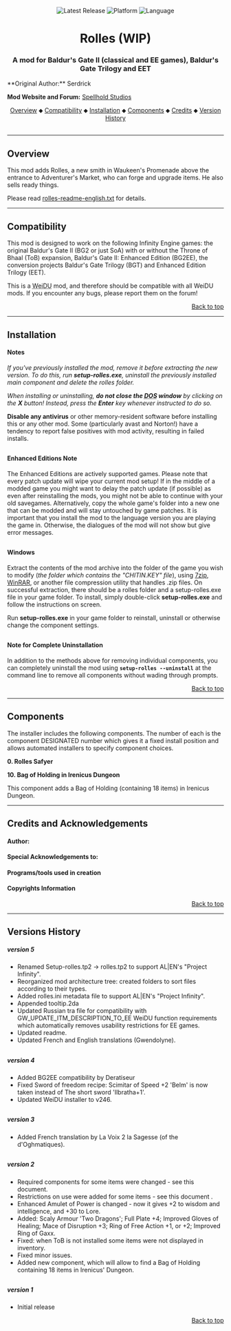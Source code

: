 <div align="center">

![Latest Release](https://img.shields.io/static/v1?label=release&message=v5.0.0&color=darkred)
![Platform](https://img.shields.io/static/v1?label=platform&message=windows&color=informational)
![Language](https://img.shields.io/static/v1?label=language&message=English%20%7C%20French%20%7C%20Russian&color=limegreen)

<h1><a name="top" id="top"></a>Rolles (WIP)</h1>

### A mod for Baldur's Gate II (classical and EE games), Baldur's Gate Trilogy and EET
</div>


<p>**Original Author:** Serdrick<br />

**Mod Website and Forum:** <a href="http://www.shsforums.net/topic/36655-rolles-v3/">Spellhold Studios</a></p>


<div align="center">
<a href="#intro">Overview</a> &#x2B25; <a href="#compat">Compatibility</a> &#x2B25; <a href="#installation">Installation</a> &#x2B25; <a href="#components">Components</a> &#x2B25; <a href="#credits">Credits</a> &#x2B25; <a href="#versions">Version History</a></center></br></br>
</div>

<hr>


## <a name="intro" id="intro"></a>Overview


This mod adds Rolles, a new smith in Waukeen's Promenade above the entrance to Adventurer's Market, who can forge and upgrade items. He also sells ready things.

Please read <a href="https://raw.githubusercontent.com/GwendolyneFreddy/Rolles/master/rolles/readme/rolles-readme-english.txt">rolles-readme-english.txt</a> for details.


<hr>


## <a name="compat" id="compat"></a>Compatibility

This mod is designed to work on the following Infinity Engine games: the original Baldur's Gate II (BG2 or just SoA) with or without the Throne of Bhaal (ToB) expansion, Baldur's Gate II: Enhanced Edition (BG2EE), the conversion projects Baldur's Gate Trilogy (BGT) and Enhanced Edition Trilogy (EET).

This is a <acronym title="Weimer Dialogue Utility">WeiDU</acronym> mod, and therefore should be compatible with all WeiDU mods. If you encounter any bugs, please report them on the forum!<br>
<div align="right"><a href="#top">Back to top</a></div>


<hr>


## <a name="installation" id="installation"></a>Installation

#### Notes

<em>If you've previously installed the mod, remove it before extracting the new version. To do this, run **setup-rolles.exe**, uninstall the previously installed main component and delete the rolles folder.</em>

<em>When installing or uninstalling, **do not close the <acronym title="Disk Operating System">DOS</acronym> window** by clicking on the **X** button! Instead, press the **Enter** key whenever instructed to do so.</em>

**Disable any antivirus** or other memory-resident software before installing this or any other mod. Some (particularly avast and Norton!) have a tendency to report false positives with mod activity, resulting in failed installs.

## 

#### Enhanced Editions Note

The Enhanced Editions are actively supported games. Please note that every patch update will wipe your current mod setup! If in the middle of a modded game you might want to delay the patch update (if possible) as even after reinstalling the mods, you might not be able to continue with your old savegames. Alternatively, copy the whole game's folder into a new one that can be modded and will stay untouched by game patches. It is important that you install the mod to the language version you are playing the game in. Otherwise, the dialogues of the mod will not show but give error messages.

## 

#### Windows

Extract the contents of the mod archive into the folder of the game you wish to modify (<em>the folder which contains the "CHITIN.KEY" file</em>), using <a href="http://www.7-zip.org/download.html">7zip</a>, <a href="http://www.rarlab.com/download.htm">WinRAR</a>, or another file compression utility that handles .zip files. On successful extraction, there should be a rolles folder and a setup-rolles.exe file in your game folder. To install, simply double-click **setup-rolles.exe** and follow the instructions on screen.

Run **setup-rolles.exe** in your game folder to reinstall, uninstall or otherwise change the component settings.

## 

#### Note for Complete Uninstallation

In addition to the methods above for removing individual components, you can completely uninstall the mod using **`setup-rolles --uninstall`** at the command line to remove all components without wading through prompts.</br>
<div align="right"><a href="#top">Back to top</a></div>


<hr>


## <a name="components" id="components"></a>Components

The installer includes the following components. The number of each is the component DESIGNATED number which gives it a fixed install position and allows automated installers to specify component choices.


**0. Rolles Safyer**<br />


**10. Bag of Holding in Irenicus Dungeon**<br />

This component adds a Bag of Holding (containing 18 items) in Irenicus Dungeon.


<hr>


## <a name="credits" id="credits"></a>Credits and Acknowledgements

#### Author: <a href="http://www.shsforums.net/user/2954-erephine/"></a>


#### Special Acknowledgements to:


#### Programs/tools used in creation


#### Copyrights Information


<div style="text-align:right"><a href="#top">Back to top</a></div>


<hr>


## <a name="versions" id="versions"></a>Versions History

##### version 5

- Renamed Setup-rolles.tp2 -> rolles.tp2 to support AL|EN's "Project Infinity".
- Reorganized mod architecture tree: created folders to sort files according to their types.
- Added rolles.ini metadata file to support AL|EN's "Project Infinity".
- Appended tooltip.2da
- Updated Russian tra file for compatibility with GW_UPDATE_ITM_DESCRIPTION_TO_EE WeiDU function requirements which automatically removes usability restrictions for EE games.
- Updated readme.
- Updated French and English translations (Gwendolyne).

## 

##### version 4

- Added BG2EE compatibility by Deratiseur
- Fixed Sword of freedom recipe: Scimitar of Speed +2 'Belm' is now taken instead of The short sword 'Ilbratha+1'.
- Updated WeiDU installer to v246.

## 

##### version 3

- Added French translation by La Voix 2 la Sagesse (of the d'Oghmatiques).

## 

##### version 2

- Required components for some items were changed - see this document.
- Restrictions on use were added for some items - see this document .
- Enhanced Amulet of Power is changed - now it gives +2 to wisdom and intelligence, and +30 to Lore.
- Added: Scaly Armour 'Two Dragons'; Full Plate +4; Improved Gloves of Healing; Mace of Disruption +3; Ring of Free Action +1, or +2; Improved Ring of Gaxx.
- Fixed: when ToB is not installed some items were not displayed in inventory.
- Fixed minor issues.
- Added new component, which will allow to find a Bag of Holding containing 18 items in Irenicus' Dungeon.

## 

##### version 1

- Initial release
<div style="text-align:right"><a href="#top">Back to top</a></div>
